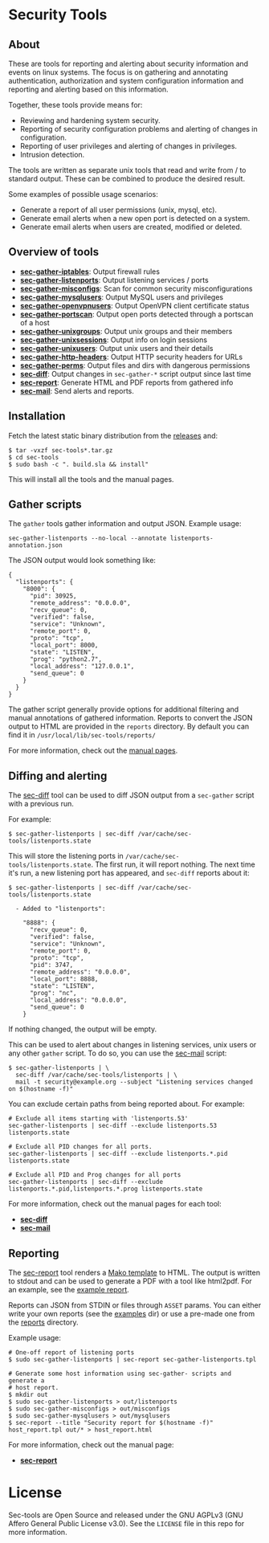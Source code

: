 Security Tools
==============

## <a name="about">About</a>

These are tools for reporting and alerting about security information and
events on linux systems. The focus is on gathering and annotating
authentication, authorization and system configuration information and
reporting and alerting based on this information.

Together, these tools provide means for:

* Reviewing and hardening system security.
* Reporting of security configuration problems and alerting of changes in
  configuration.
* Reporting of user privileges and alerting of changes in privileges.
* Intrusion detection.

The tools are written as separate unix tools that read and write from / to
standard output. These can be combined to produce the desired result.

Some examples of possible usage scenarios:

* Generate a report of all user permissions (unix, mysql, etc).
* Generate email alerts when a new open port is detected on a system.
* Generate email alerts when users are created, modified or deleted.


## <a name="overview">Overview of tools</a>

* **[sec-gather-iptables](docs/man/sec-gather-iptables.1.md)**: Output firewall rules
* **[sec-gather-listenports](docs/man/sec-gather-listenports.1.md)**: Output listening services / ports
* **[sec-gather-misconfigs](docs/man/sec-gather-misconfigs.1.md)**: Scan for common security misconfigurations
* **[sec-gather-mysqlusers](docs/man/sec-gather-mysqlusers.1.md)**: Output MySQL users and privileges
* **[sec-gather-openvpnusers](docs/man/sec-gather-openvpnusers.1.md)**: Output OpenVPN client certificate status
* **[sec-gather-portscan](docs/man/sec-gather-portscan.1.md)**: Output open ports detected through a portscan of a host
* **[sec-gather-unixgroups](docs/man/sec-gather-unixgroups.1.md)**: Output unix groups and their members
* **[sec-gather-unixsessions](docs/man/sec-gather-unixsessions.1.md)**: Output info on login sessions
* **[sec-gather-unixusers](docs/man/sec-gather-unixusers.1.md)**: Output unix users and their details
* **[sec-gather-http-headers](docs/man/sec-gather-http-headers.1.md)**: Output HTTP security headers for URLs
* **[sec-gather-perms](docs/man/sec-gather-perms.1.md)**: Output files and dirs with dangerous permissions
* **[sec-diff](docs/man/sec-diff.1.md)**: Output changes in `sec-gather-*` script output since last time
* **[sec-report](docs/man/sec-report.1.md)**: Generate HTML and PDF reports from gathered info
* **[sec-mail](docs/man/sec-mail.1.md)**: Send alerts and reports.

## <a name="installation">Installation</a>

Fetch the latest static binary distribution from the
[releases](https://github.com/fboender/sec-tools/releases) and:

    $ tar -vxzf sec-tools*.tar.gz
    $ cd sec-tools
    $ sudo bash -c ". build.sla && install"

This will install all the tools and the manual pages. 

## <a name="gather">Gather scripts</a>

The `gather` tools gather information and output JSON. Example usage:

    sec-gather-listenports --no-local --annotate listenports-annotation.json

The JSON output would look something like:

    {
      "listenports": {
        "8000": {
          "pid": 30925, 
          "remote_address": "0.0.0.0", 
          "recv_queue": 0, 
          "verified": false, 
          "service": "Unknown", 
          "remote_port": 0, 
          "proto": "tcp", 
          "local_port": 8000, 
          "state": "LISTEN", 
          "prog": "python2.7", 
          "local_address": "127.0.0.1", 
          "send_queue": 0
        }
      }
    }

The gather script generally provide options for additional filtering and
manual annotations of gathered information. Reports to convert the JSON output
to HTML are provided in the `reports` directory. By default you can find it in
`/usr/local/lib/sec-tools/reports/`

For more information, check out the [manual pages](docs/man).

## <a name="alert">Diffing and alerting</a>

The [sec-diff](docs/man/sec-diff.1.md) tool can be used to diff JSON output
from a `sec-gather` script with a previous run.

For example:

	$ sec-gather-listenports | sec-diff /var/cache/sec-tools/listenports.state

This will store the listening ports in
`/var/cache/sec-tools/listenports.state`. The first run, it will report
nothing. The next time it's run, a new listening port has appeared, and
`sec-diff` reports about it:

	$ sec-gather-listenports | sec-diff /var/cache/sec-tools/listenports.state

      - Added to "listenports":

        "8888": {
          "recv_queue": 0, 
          "verified": false, 
          "service": "Unknown", 
          "remote_port": 0, 
          "proto": "tcp", 
          "pid": 3747, 
          "remote_address": "0.0.0.0", 
          "local_port": 8888, 
          "state": "LISTEN", 
          "prog": "nc", 
          "local_address": "0.0.0.0", 
          "send_queue": 0
        }

If nothing changed, the output will be empty.

This can be used to alert about changes in listening services, unix users or
any other `gather` script. To do so, you can use the
[sec-mail](docs/man/sec-mail.1.md) script:

	$ sec-gather-listenports | \
      sec-diff /var/cache/sec-tools/listenports | \
      mail -t security@example.org --subject "Listening services changed on $(hostname -f)"

You can exclude certain paths from being reported about. For example:

    # Exclude all items starting with 'listenports.53'
    sec-gather-listenports | sec-diff --exclude listenports.53 listenports.state

    # Exclude all PID changes for all ports.
    sec-gather-listenports | sec-diff --exclude listenports.*.pid listenports.state

    # Exclude all PID and Prog changes for all ports
    sec-gather-listenports | sec-diff --exclude listenports.*.pid,listenports.*.prog listenports.state

For more information, check out the manual pages for each tool:

* **[sec-diff](docs/man/sec-diff.1.md)**
* **[sec-mail](docs/man/sec-mail.1.md)**

## <a name="report">Reporting</a>

The [sec-report](docs/man/sec-report.1.md) tool renders a [Mako
template](http://www.makotemplates.org/) to HTML. The output is written to
stdout and can be used to generate a PDF with a tool like html2pdf. For an
example, see the [example report](example/report).

Reports can JSON from STDIN or files through `ASSET` params. You can either
write your own reports (see the [examples](examples/) dir) or use a pre-made
one from the [reports](src/reports/) directory.

Example usage:

    # One-off report of listening ports
    $ sudo sec-gather-listenports | sec-report sec-gather-listenports.tpl

    # Generate some host information using sec-gather- scripts and generate a
    # host report.
    $ mkdir out
    $ sudo sec-gather-listenports > out/listenports
    $ sudo sec-gather-misconfigs > out/misconfigs
    $ sudo sec-gather-mysqlusers > out/mysqlusers
    $ sec-report --title "Security report for $(hostname -f)" host_report.tpl out/* > host_report.html

For more information, check out the manual page:

* **[sec-report](docs/man/sec-report.1.md)**

# License

Sec-tools are Open Source and released under the GNU AGPLv3 (GNU Affero General Public License
v3.0). See the `LICENSE` file in this repo for more information.
